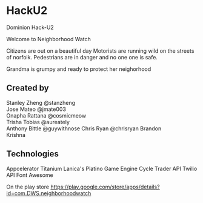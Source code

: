 HackU2
======

Dominion Hack-U2

Welcome to Neighborhood Watch 

Citizens are out on a beautiful day 
Motorists are running wild on the streets of norfolk.
Pedestrians are in danger and no one one is safe.

Grandma is grumpy and ready to protect her neighorhood


Created by
----
Stanley Zheng @stanzheng  
Jose Mateo @jmate003  
Onapha Rattana @cosmicmeow  
Trisha Tobias @aureately  
Anthony Bittle @guywithnose 
Chris Ryan @chrisryan 
Brandon   
Krishna   


Technologies
----
Appcelerator Titanium
Lanica's Platino Game Engine
Cycle Trader API 
Twilio API
Font Awesome



On the play store
https://play.google.com/store/apps/details?id=com.DWS.neighborhoodwatch



